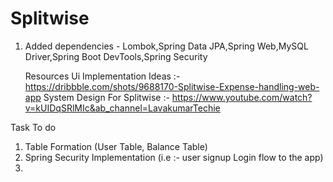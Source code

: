# Splitwise
1. Added dependencies - Lombok,Spring Data JPA,Spring Web,MySQL Driver,Spring Boot DevTools,Spring Security

   Resources
Ui Implementation Ideas :- https://dribbble.com/shots/9688170-Splitwise-Expense-handling-web-app
System Design For Splitwise :- https://www.youtube.com/watch?v=kUIDqSRlMIc&ab_channel=LavakumarTechie

Task To do
1. Table Formation (User Table, Balance Table)
2. Spring Security Implementation (i.e :- user signup Login flow to the app)
3. 
